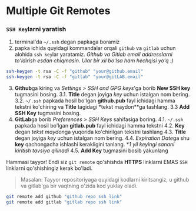 # Multiple Git Remotes

### `SSH Key`larni yaratish
1. terminal'da `~/.ssh` degan papkaga boramiz
2. papka ichida quyidagi kommandalar orqali `github` va `gitlab` uchun alohida `ssh key`lar yaratamiz. *Github va Gitlab email addresslarni to'ldirish esdan chiqmasin. Ular bir xil bo'lsa ham hechqisi yo'q :)* 
```sh
ssh-keygen -t rsa -C -f "github" "your@github.email"
ssh-keygen -t rsa -C -f "gitlab" "your@gitLAB.email"
```
3. **Github**ga kiring va *Settings > SSH and GPG keys*'ga borib **New SSH key** tugmasini bosing.
   3.1. **Title** degan joyiga *key* uchun istalgan nom bering.
   3.2. `~/.ssh` papkada hosil bo'lgan **github.pub** fayl ichidagi hamma tekstni ko'chiring va **Title** tagidagi *tekst maydon**ga tashlang. 
   3.3 **Add SSH Key** tugmasini bosing.
4. **GitLab**ga borib *Preferences > SSH Keys* sahifasiga boring.
   4.1. `~/.ssh` papkada hosil bo'lgan **gitlab.pub** fayl ichidagi hamma tekstni 
   4.2. **Key** degan *tekst maydon*ga yuqorida ko'chirilgan tekstni tashlang
   4.3. **Title** degan joyiga *key* uchun istalgan nom bering.
   4.4. *Expiration Date*ga shu **key** qachongacha ishlashi kerakligini tanlang. **1 yil keyingi sanani kiritish tavsiya qilinadi*
   4.5. **Add Key** tugmasini bosib yakunlang

Hammasi tayyor! Endi siz `git remote` qo'shishda **HTTPS** linklarni EMAS `SSH` linklarni qo'shishingiz kerak bo'ladi.
> Masalan: Tayyor repositoriyaga quyidagi kodlarni kiritsangiz, u github va gitlab'ga bir vaqtning o'zida kod yuklay oladi. 
```sh
git remote add github "github repo ssh link"
git remote add gitlab "gitlab repo ssh link"
```

